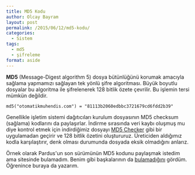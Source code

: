 ```yaml
---
title: MD5 Kodu
author: Olcay Bayram
layout: post
permalink: /2015/06/12/md5-kodu/
categories:
  - Sistem
tags:
  - md5
  - şifreleme
format: aside
---
```

**MD5** (Message-Digest algorithm 5) dosya bütünlüğünü korumak amacıyla sağlama yapmamızı sağlayan tek yönlü şifre algoritması. Büyük boyutlu dosyalar bu algoritma ile şifrelenerek 128 bitlik özete çevrilir. Bu işlemin tersi mümkün değildir.

`md5("otomatikmuhendis.com") = "81113b2060edbbc3721679cd6fdd2b39"`

Genellikle işletim sistemi dağıtıcıları kurulum dosyasının MD5 checksum (sağlama) kodlarını da paylaşırlar. İndirme sırasında veri kaybı oluşmuş mu diye kontrol etmek için indirdiğimiz dosyayı <a href="http://getmd5checker.com/" target="_blank">MD5 Checker</a> gibi bir uygulamadan geçirir ve 128 bitlik özetini oluştururuz. Üreticiden aldığımız kodla karşılaştırır, denk olması durumunda dosyada eksik olmadığını anlarız.

Örnek olarak Pardus'un son sürümünün MD5 kodunu paylaşmak istedim ama sitesinde bulamadım. Benim gibi başkalarının da <a href="http://www.pardus.org.tr/forum/-/message_boards/message/830384780#_19_message_830404382" target="_blank">bulamadığını</a> gördüm. Öğrenince buraya da yazarım.